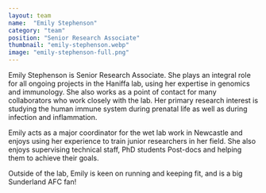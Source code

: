 ```yaml
---
layout: team
name:  "Emily Stephenson"
category: "team"
position: "Senior Research Associate"
thumbnail: "emily-stephenson.webp"
image: "emily-stephenson-full.png"
---
```

Emily Stephenson is Senior Research Associate. She plays an integral role for all ongoing projects in the Haniffa lab, using her expertise in genomics and immunology. She also works as a point of contact for many collaborators who work closely with the lab. Her primary research interest is studying the human immune system during prenatal life as well as during infection and inflammation. 

Emily acts as a major coordinator for the wet lab work in Newcastle and enjoys using her experience to train junior researchers in her field. She also enjoys supervising technical staff, PhD students Post-docs and helping them to achieve their goals. 

Outside of the lab, Emily is keen on running and keeping fit, and is a big Sunderland AFC fan!
